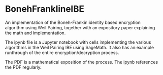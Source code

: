 # BonehFranklineIBE
An implementation of the Boneh-Frankin identity based encryption algorithm using Weil Pairing, together with an expository paper explaining the math and implementation.

The ipynb file is a Jupyter notebook with cells implementing the various algorithms in the Weil Pairing IBE using SageMath.  It also has an example runthrough of the entire encryption/decryption process.

The PDF is a mathematical exposition of the process.  The ipynb references the PDF regularly.
